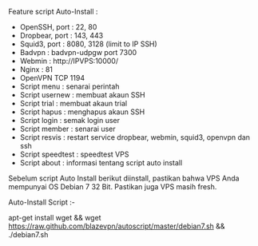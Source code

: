 Feature script Auto-Install : 

- OpenSSH, port : 22, 80
- Dropbear, port : 143, 443
- Squid3, port : 8080, 3128 (limit to IP SSH)
- Badvpn   : badvpn-udpgw port 7300
- Webmin   : http://IPVPS:10000/
- Nginx    : 81
- OpenVPN TCP 1194
- Script menu : senarai perintah
- Script usernew : membuat akaun SSH
- Script trial : membuat akaun trial
- Script hapus : menghapus akaun SSH
- Script login : semak login user
- Script member : senarai user
- Script resvis : restart service dropbear, webmin, squid3, openvpn dan ssh
- Script speedtest : speedtest VPS
- Script about : informasi tentang script auto install

Sebelum script Auto Install berikut diinstall, pastikan bahwa VPS Anda mempunyai OS Debian 7 32 Bit. Pastikan juga VPS masih fresh.

Auto-Install Script :-

apt-get install wget && wget https://raw.github.com/blazevpn/autoscript/master/debian7.sh && ./debian7.sh
